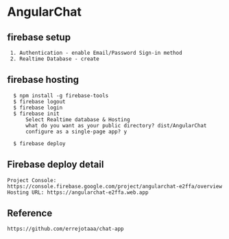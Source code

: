 # AngularChat

## firebase setup
     1. Authentication - enable Email/Password Sign-in method
     2. Realtime Database - create


## firebase hosting
      $ npm install -g firebase-tools
      $ firebase logout
      $ firebase login
      $ firebase init
          Select Realtime database & Hosting
          what do you want as your public directory? dist/AngularChat
          configure as a single-page app? y

      $ firebase deploy

## Firebase deploy detail

    Project Console: https://console.firebase.google.com/project/angularchat-e2ffa/overview
    Hosting URL: https://angularchat-e2ffa.web.app

## Reference
    https://github.com/errejotaaa/chat-app
